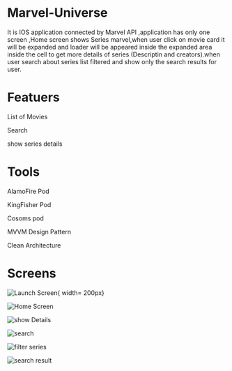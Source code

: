 # Marvel-Universe
It is IOS application connected by Marvel API ,application has only one screen ,Home screen shows Series marvel,when user click on movie card it will be expanded and loader will be
appeared inside the expanded area inside the cell to get more details
of series (Descriptin and creators).when user search about series list filtered and show only the
search results for user.

# Featuers
List of Movies

Search 

show series details 

# Tools
AlamoFire Pod

KingFisher Pod

Cosoms pod

MVVM Design Pattern

Clean Architecture

# Screens 
![Launch Screen](https://github.com/17hadeerahmed/Marvel-Universe/assets/44212089/642e460c-37e6-4dd9-af4a-48e04e9485f0){ width= 200px}

![Home Screen](https://github.com/17hadeerahmed/Marvel-Universe/assets/44212089/8c19ce8f-b27a-49da-a4a7-0f6bb9aaebfb)

![show Details](https://github.com/17hadeerahmed/Marvel-Universe/assets/44212089/73afc82b-a605-41b3-a10d-3e241c85ebc1)

![search](https://github.com/17hadeerahmed/Marvel-Universe/assets/44212089/fe8f2c28-05f7-4deb-9373-f6bdf99bed3b)

![filter series](https://github.com/17hadeerahmed/Marvel-Universe/assets/44212089/7bd51610-4ff3-47a9-bdb7-bb9c60a90298)

![search result](https://github.com/17hadeerahmed/Marvel-Universe/assets/44212089/ff9a1a14-bff0-422e-898d-8a8ffe7a8e3f)
